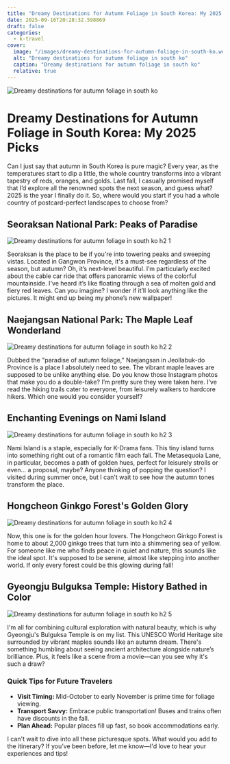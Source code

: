 ```yaml
---
title: "Dreamy Destinations for Autumn Foliage in South Korea: My 2025 Picks"
date: 2025-09-16T20:28:32.598869
draft: false
categories:
  - k-travel
cover:
  image: "/images/dreamy-destinations-for-autumn-foliage-in-south-ko.webp"
  alt: "Dreamy destinations for autumn foliage in south ko"
  caption: "Dreamy destinations for autumn foliage in south ko"
  relative: true
---
```

![Dreamy destinations for autumn foliage in south ko](/images/dreamy-destinations-for-autumn-foliage-in-south-ko.webp)

# Dreamy Destinations for Autumn Foliage in South Korea: My 2025 Picks

Can I just say that autumn in South Korea is pure magic? Every year, as the temperatures start to dip a little, the whole country transforms into a vibrant tapestry of reds, oranges, and golds. Last fall, I casually promised myself that I’d explore all the renowned spots the next season, and guess what? 2025 is the year I finally do it. So, where would you start if you had a whole country of postcard-perfect landscapes to choose from?

## Seoraksan National Park: Peaks of Paradise

![Dreamy destinations for autumn foliage in south ko h2 1](/images/dreamy-destinations-for-autumn-foliage-in-south-ko-h2-1.webp)


Seoraksan is the place to be if you're into towering peaks and sweeping vistas. Located in Gangwon Province, it's a must-see regardless of the season, but autumn? Oh, it’s next-level beautiful. I’m particularly excited about the cable car ride that offers panoramic views of the colorful mountainside. I've heard it’s like floating through a sea of molten gold and fiery red leaves. Can you imagine? I wonder if it’ll look anything like the pictures. It might end up being my phone’s new wallpaper!

## Naejangsan National Park: The Maple Leaf Wonderland

![Dreamy destinations for autumn foliage in south ko h2 2](/images/dreamy-destinations-for-autumn-foliage-in-south-ko-h2-2.webp)


Dubbed the "paradise of autumn foliage," Naejangsan in Jeollabuk-do Province is a place I absolutely need to see. The vibrant maple leaves are supposed to be unlike anything else. Do you know those Instagram photos that make you do a double-take? I’m pretty sure they were taken here. I’ve read the hiking trails cater to everyone, from leisurely walkers to hardcore hikers. Which one would you consider yourself?

## Enchanting Evenings on Nami Island

![Dreamy destinations for autumn foliage in south ko h2 3](/images/dreamy-destinations-for-autumn-foliage-in-south-ko-h2-3.webp)


Nami Island is a staple, especially for K-Drama fans. This tiny island turns into something right out of a romantic film each fall. The Metasequoia Lane, in particular, becomes a path of golden hues, perfect for leisurely strolls or even... a proposal, maybe? Anyone thinking of popping the question? I visited during summer once, but I can't wait to see how the autumn tones transform the place.

## Hongcheon Ginkgo Forest's Golden Glory

![Dreamy destinations for autumn foliage in south ko h2 4](/images/dreamy-destinations-for-autumn-foliage-in-south-ko-h2-4.webp)


Now, this one is for the golden hour lovers. The Hongcheon Ginkgo Forest is home to about 2,000 ginkgo trees that turn into a shimmering sea of yellow. For someone like me who finds peace in quiet and nature, this sounds like the ideal spot. It's supposed to be serene, almost like stepping into another world. If only every forest could be this glowing during fall!

## Gyeongju Bulguksa Temple: History Bathed in Color

![Dreamy destinations for autumn foliage in south ko h2 5](/images/dreamy-destinations-for-autumn-foliage-in-south-ko-h2-5.webp)


I'm all for combining cultural exploration with natural beauty, which is why Gyeongju's Bulguksa Temple is on my list. This UNESCO World Heritage site surrounded by vibrant maples sounds like an autumn dream. There's something humbling about seeing ancient architecture alongside nature’s brilliance. Plus, it feels like a scene from a movie—can you see why it's such a draw?

### Quick Tips for Future Travelers
- **Visit Timing:** Mid-October to early November is prime time for foliage viewing.
- **Transport Savvy:** Embrace public transportation! Buses and trains often have discounts in the fall.
- **Plan Ahead:** Popular places fill up fast, so book accommodations early.

I can't wait to dive into all these picturesque spots. What would you add to the itinerary? If you’ve been before, let me know—I'd love to hear your experiences and tips!
